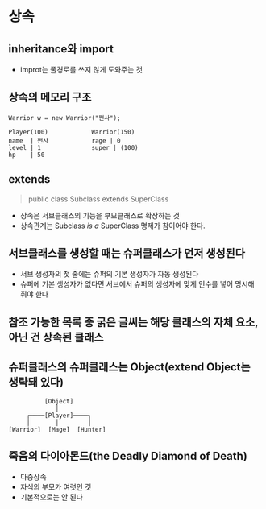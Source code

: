 # 상속

## inheritance와 import
- improt는 풀경로를 쓰지 않게 도와주는 것

## 상속의 메모리 구조
```
Warrior w = new Warrior("쩐사");

Player(100)            Warrior(150)         
name  | 쩐사            rage | 0
level | 1              super | (100)
hp    | 50

```

## extends
> public class Subclass extends SuperClass
- 상속은 서브클래스의 기능을 부모클래스로 확장하는 것
- 상속관계는 Subclass *is a* SuperClass 명제가 참이어야 한다.

## 서브클래스를 생성할 때는 슈퍼클래스가 먼저 생성된다
- 서브 생성자의 첫 줄에는 슈퍼의 기본 생성자가 자동 생성된다
- 슈퍼에 기본 생성자가 없다면 서브에서 슈퍼의 생성자에 맞게 인수를 넣어 명시해 줘야 한다

## 참조 가능한 목록 중 굵은 글씨는 해당 클래스의 자체 요소, 아닌 건 상속된 클래스

## 슈퍼클래스의 슈퍼클래스는 Object(extend Object는 생략돼 있다)
```
          [Object]
             │
     ┌────[Player]────┐
     │       │        │       
[Warrior]  [Mage]  [Hunter]
```

## 죽음의 다이아몬드(the Deadly Diamond of Death)
- 다중상속
- 자식의 부모가 여럿인 것
- 기본적으로는 안 된다